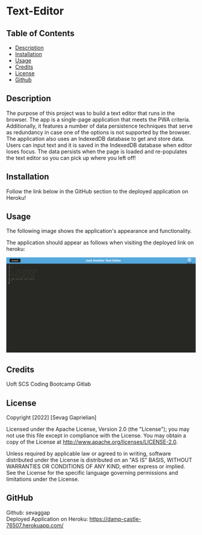 # Text-Editor

## Table of Contents
* [Description](#desc) <br>
* [Installation](#install) <br>
* [Usage](#usage) <br>
* [Credits](#credits) <br>
* [License](#license) <br>
* [Github](#github) <br>

<a name="desc"></a>
## Description

The purpose of this project was to build a text editor that runs in the browser. The app is a single-page application that meets the PWA criteria. Additionally, it features a number of data persistence techniques that serve as redundancy in case one of the options is not supported by the browser. The application also uses an IndexedDB database to get and store data. Users can input text and it is saved in the IndexedDB database when editor loses focus. The data persists when the page is loaded and re-populates the text editor so you can pick up where you left off!

<a name="install"></a>
## Installation

Follow the link below in the GitHub section to the deployed application on Heroku!

<a name="usage"></a>
## Usage
The following image shows the application's appearance and functionality.

The application should appear as follows when visiting the deployed link on heroku:

![Node index.js command executed](./imgs/Application-Screenshot-1.png)

 <a name="Credits"></a>
## Credits
Uoft SCS Coding Bootcamp Gitlab

 <a name="License"></a>
## License
Copyright [2022] [Sevag Gaprielian]

Licensed under the Apache License, Version 2.0 (the "License"); you may not use this file except in compliance with the License.
You may obtain a copy of the License at http://www.apache.org/licenses/LICENSE-2.0.

Unless required by applicable law or agreed to in writing, software
distributed under the License is distributed on an "AS IS" BASIS,
WITHOUT WARRANTIES OR CONDITIONS OF ANY KIND, either express or implied.
See the License for the specific language governing permissions and
limitations under the License.

 <a name="github"></a>
## GitHub
Github: sevaggap <br>
Deployed Application on Heroku: https://damp-castle-76507.herokuapp.com/